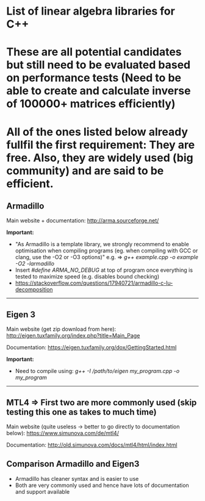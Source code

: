 # List of linear algebra libraries for C++
# These are all potential candidates but still need to be evaluated based on performance tests (Need to be able to create and calculate inverse of 100000+ matrices efficiently)
# All of the ones listed below already fullfil the first requirement: They are free. Also, they are widely used (big community) and are said to be efficient.


## Armadillo
Main website + documentation:
<http://arma.sourceforge.net/>

**Important:**
- "As Armadillo is a template library, we strongly recommend to enable optimisation when compiling programs (eg. when compiling with GCC or clang, use the -O2 or -O3 options)"
e.g. => *g++ example.cpp -o example -O2 -larmadillo*
- Insert *#define ARMA_NO_DEBUG* at top of program once everything is tested to maximize speed (e.g. disables bound checking)
- https://stackoverflow.com/questions/17940721/armadillo-c-lu-decomposition
---

## Eigen 3
Main website (get zip download from here):
<http://eigen.tuxfamily.org/index.php?title=Main_Page>

Documentation:
<https://eigen.tuxfamily.org/dox/GettingStarted.html>

**Important:**
- Need to compile using: *g++ -I /path/to/eigen my_program.cpp -o my_program*

---

## MTL4 => First two are more commonly used (skip testing this one as takes to much time)
Main website (quite useless -> better to go directly to documentation below):
<https://www.simunova.com/de/mtl4/>

Documentation:
<http://old.simunova.com/docs/mtl4/html/index.html>


## Comparison Armadillo and Eigen3
- Armadillo has cleaner syntax and is easier to use
- Both are very commonly used and hence have lots of documentation and support available